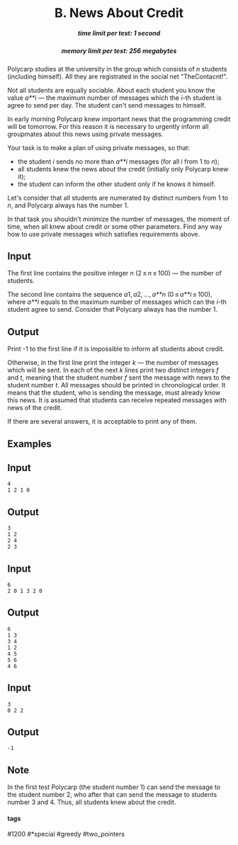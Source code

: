 <h1 style='text-align: center;'> B. News About Credit</h1>

<h5 style='text-align: center;'>time limit per test: 1 second</h5>
<h5 style='text-align: center;'>memory limit per test: 256 megabytes</h5>

Polycarp studies at the university in the group which consists of *n* students (including himself). All they are registrated in the social net "TheContacnt!".

Not all students are equally sociable. About each student you know the value *a**i* — the maximum number of messages which the *i*-th student is agree to send per day. The student can't send messages to himself. 

In early morning Polycarp knew important news that the programming credit will be tomorrow. For this reason it is necessary to urgently inform all groupmates about this news using private messages. 

Your task is to make a plan of using private messages, so that:

* the student *i* sends no more than *a**i* messages (for all *i* from 1 to *n*);
* all students knew the news about the credit (initially only Polycarp knew it);
* the student can inform the other student only if he knows it himself.

Let's consider that all students are numerated by distinct numbers from 1 to *n*, and Polycarp always has the number 1.

In that task you shouldn't minimize the number of messages, the moment of time, when all knew about credit or some other parameters. Find any way how to use private messages which satisfies requirements above. 

## Input

The first line contains the positive integer *n* (2 ≤ *n* ≤ 100) — the number of students. 

The second line contains the sequence *a*1, *a*2, ..., *a**n* (0 ≤ *a**i* ≤ 100), where *a**i* equals to the maximum number of messages which can the *i*-th student agree to send. Consider that Polycarp always has the number 1.

## Output

Print -1 to the first line if it is impossible to inform all students about credit. 

Otherwise, in the first line print the integer *k* — the number of messages which will be sent. In each of the next *k* lines print two distinct integers *f* and *t*, meaning that the student number *f* sent the message with news to the student number *t*. All messages should be printed in chronological order. It means that the student, who is sending the message, must already know this news. It is assumed that students can receive repeated messages with news of the credit. 

If there are several answers, it is acceptable to print any of them. 

## Examples

## Input


```
4  
1 2 1 0  

```
## Output


```
3  
1 2  
2 4  
2 3  

```
## Input


```
6  
2 0 1 3 2 0  

```
## Output


```
6  
1 3  
3 4  
1 2  
4 5  
5 6  
4 6  

```
## Input


```
3  
0 2 2  

```
## Output


```
-1  

```
## Note

In the first test Polycarp (the student number 1) can send the message to the student number 2, who after that can send the message to students number 3 and 4. Thus, all students knew about the credit. 



#### tags 

#1200 #*special #greedy #two_pointers 